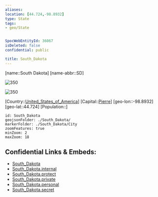 ```yaml
---
aliases: 
location: [44.724,-98.8932]
type: State
tags:
- geo/State


SpocWebEntityId: 36067
isDeleted: false
confidential: public

title: South_Dakota
---
```

[name::South Dakota]
[name-abbr::SD]

![350](Coat_of_arms_of_South_Dakota.svg)

![350](geo/Continent/North-America/United_States_of_America/South_Dakota/Flag_of_South_Dakota.svg)


[Country::[United_States_of_America](geo/Continent/North-America/United_States_of_America.md)]
[Capital::[Pierre](geo/Continent/North-America/United_States_of_America/South_Dakota/City/Pierre.md)]
[geo-lon::-98.8932]
[geo-lat::44.724]
[Population::]



```leaflet
id: South_Dakota
geojsonFolder: ./South_Dakota/
markerFolder: ./South_Dakota/City
zoomFeatures: true 
minZoom: 2 
maxZoom: 18
```


## Confidential Links & Embeds: 
- [South_Dakota](../../../../../_public/geo/Continent/North-America/United_States_of_America/South_Dakota.md) 
- [South_Dakota.internal](../../../../../_internal/geo/Continent/North-America/United_States_of_America/South_Dakota.internal.md) 
- [South_Dakota.protect](../../../../../_protect/geo/Continent/North-America/United_States_of_America/South_Dakota.protect.md) 
- [South_Dakota.private](../../../../../_private/geo/Continent/North-America/United_States_of_America/South_Dakota.private.md) 
- [South_Dakota.personal](../../../../../_personal/geo/Continent/North-America/United_States_of_America/South_Dakota.personal.md) 
- [South_Dakota.secret](../../../../../_secret/geo/Continent/North-America/United_States_of_America/South_Dakota.secret.md) 
